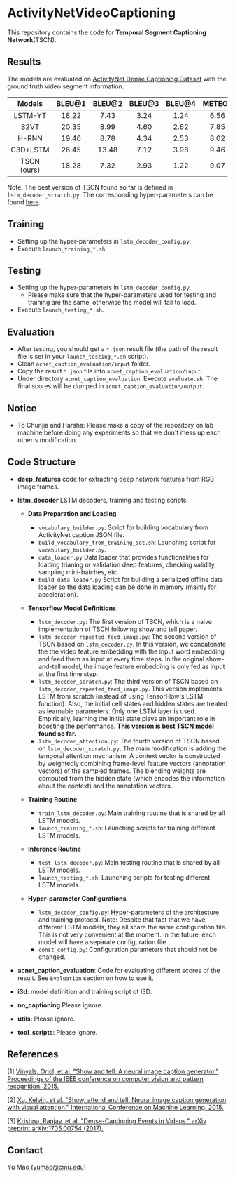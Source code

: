 # ActivityNetVideoCaptioning

This repository contains the code for **Temporal Segment Captioning Network**(TSCN).


## Results

The models are evaluated on [ActivityNet Dense Captioning Dataset](http://activity-net.org/challenges/2017/captioning.html) with the ground truth video segment information.

|    Models   | BLEU@1 | BLEU@2 | BLEU@3 | BLEU@4 | METEOR | CIDER |
|:-----------:|:------:|:------:|:------:|:------:|:------:|:-----:|
|   LSTM-YT   |  18.22 |  7.43  |  3.24  |  1.24  |  6.56  | 14.86 |
|     S2VT    |  20.35 |  8.99  |  4.60  |  2.62  |  7.85  | 20.97 |
|    H-RNN    |  19.46 |  8.78  |  4.34  |  2.53  |  8.02  | 20.18 |
|   C3D+LSTM  |  26.45 |  13.48 |  7.12  |  3.98  |  9.46  | 24.56 |
| TSCN (ours) |  18.28 |  7.32  |  2.93  |  1.22  |  9.07  | **25.62** |

Note: The best version of TSCN found so far is defined in `lstm_decoder_scratch.py`. The corresponding hyper-parameters can be found [here](https://github.com/YuMao1993/ActivityNetVideoCaptioning/blob/a6baa483c7b01b8134795b098c1c04a550e5c80e/lstm_decoder/lstm_decoder_config.py).

## Training

+ Setting up the hyper-parameters in `lstm_decoder_config.py`.
+ Execute `launch_training_*.sh`.

## Testing

+ Setting up the hyper-parameters in `lstm_decoder_config.py`.
	+ Please make sure that the hyper-parameters used for testing and training are the same, otherwise the model will fail to load.
+ Execute `launch_testing_*.sh`.

## Evaluation

+ After testing, you should get a `*.json` result file (the path of the result file is set in your `launch_testing_*.sh` script).
+ Clean `acnet_caption_evaluation/input` folder.
+ Copy the result `*.json` file into `acnet_caption_evaluation/input`.
+ Under directory `acnet_caption_evaluation`. Execute `evaluate.sh`. The final scores will be dumped in `acnet_caption_evaluation/output`.

## Notice

+ To Chunjia and Harsha: Please make a copy of the repository on lab machine before doing any experiments so that we don't mess up each other's modification.


## Code Structure

+ **deep\_features** code for extracting deep network features from RGB image frames.
+ **lstm\_decoder** LSTM decoders, training and testing scripts.
	+ **Data Preparation and Loading**
		+ `vocabulary_builder.py`: Script for building vocabulary from ActivityNet caption JSON file.
		+ `build_vocabulary_from_training_set.sh`: Launching script for `vocabulary_builder.py`.
		+ `data_loader.py` Data loader that provides functionalities for loading trianing or validation deep features, checking validity, sampling mini-batches, etc.
		+ `build_data_loader.py` Script for building a serialized offline data loader so the data loading can be done in memory (mainly for acceleration).
	+ **Tensorflow Model Definitions**
		+ `lstm_decoder.py`: The first version of TSCN, which is a naive implementation of TSCN following show and tell paper.
		+ `lstm_decoder_repeated_feed_image.py`: The second version of TSCN based on `lstm_decoder.py`. In this version, we concatenate the the video feature embedding with the input word embedding and feed them as input at every time steps. In the original show-and-tell model, the image feature embedding is only fed as input at the first time step.
		+ `lstm_decoder_scratch.py`: The third version of TSCN based on `lstm_decoder_repeated_feed_image.py`. This version implements LSTM from scratch (instead of using TensorFlow's LSTM function). Also, the initial cell states and hidden states are treated as learnable parameters. Only one LSTM layer is used. Empirically, learning the initial state plays an important role in boosting the performance. **This version is best TSCN model found so far.**
		+ `lstm_decoder_attention.py`: The fourth version of TSCN based on `lstm_decoder_scratch.py`. The main modification is adding the temporal attention mechanism. A context vector is constructed by weightedly combining frame-level feature vectors (annotation vectors) of the sampled frames. The blending weights are computed from the hidden state (which encodes the information about the
context) and the annotation vectors.

	+ **Training Routine**
		+ `train_lstm_decoder.py`: Main training routine that is shared by all LSTM models.
		+ `launch_training_*.sh`: Launching scripts for training different LSTM models.

	+ **Inference Routine**
		+ `test_lstm_decoder.py`: Main testing routine that is shared by all LSTM models.
		+ `launch_testing_*.sh`: Launching scripts for testing different LSTM models.

	+ **Hyper-parameter Configurations**
		+ `lstm_decoder_config.py`: Hyper-parameters of the architecture and training protocol. Note: Despite that fact that we have different LSTM models, they all share the same configuration file. This is not very convenient at the moment. In the future, each model will have a separate configuration file. 
		+ `const_config.py`: Configuration parameters that should not be changed. 

+ **acnet\_caption\_evaluation**: Code for evaluating different scores of the result. See `Evaluation` section on how to use it.
+ **i3d**: model definition and training script of I3D.
+ **nn_captioning** Please ignore.
+ **utils**: Please ignore.
+ **tool_scripts**: Please ignore.

## References


[1] [Vinyals, Oriol, et al. "Show and tell: A neural image caption generator." Proceedings of the IEEE conference on computer vision and pattern recognition. 2015.](https://www.cv-foundation.org/openaccess/content_cvpr_2015/papers/Vinyals_Show_and_Tell_2015_CVPR_paper.pdf)

[2] [Xu, Kelvin, et al. "Show, attend and tell: Neural image caption generation with visual attention." International Conference on Machine Learning. 2015.](http://proceedings.mlr.press/v37/xuc15.pdf)

[3] [Krishna, Ranjay, et al. "Dense-Captioning Events in Videos." arXiv preprint arXiv:1705.00754 (2017).](http://cs.stanford.edu/people/ranjaykrishna/densevid/)


## Contact

Yu Mao (yumao@cmu.edu)

